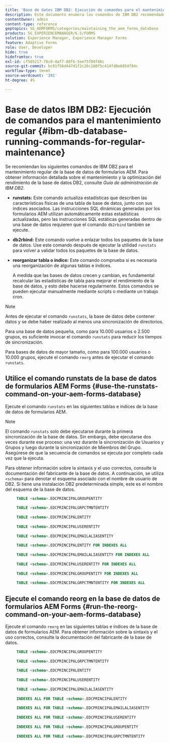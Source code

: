 ```yaml
---
title: 'Base de datos IBM DB2: Ejecución de comandos para el mantenimiento regular'
description: Este documento enumera los comandos de IBM DB2 recomendados para el mantenimiento regular de la base de datos de formularios AEM.
contentOwner: admin
content-type: reference
geptopics: SG_AEMFORMS/categories/maintaining_the_aem_forms_database
products: SG_EXPERIENCEMANAGER/6.5/FORMS
solution: Experience Manager, Experience Manager Forms
feature: Adaptive Forms
role: User, Developer
hide: true
hidefromtoc: true
exl-id: cf505217-78c0-4af7-80f6-5ee75f09f46c
source-git-commit: bc91f56d447d1f2c26c160f5c414fd0e6054f84c
workflow-type: tm+mt
source-wordcount: '391'
ht-degree: 4%

---
```


# Base de datos IBM DB2: Ejecución de comandos para el mantenimiento regular {#ibm-db-database-running-commands-for-regular-maintenance}

Se recomiendan los siguientes comandos de IBM DB2 para el mantenimiento regular de la base de datos de formularios AEM. Para obtener información detallada sobre el mantenimiento y la optimización del rendimiento de la base de datos DB2, consulte *Guía de administración de IBM DB2*.

* **runstats:** Este comando actualiza estadísticas que describen las características físicas de una tabla de base de datos, junto con sus índices asociados. Las instrucciones SQL dinámicas generadas por los formularios AEM utilizan automáticamente estas estadísticas actualizadas, pero las instrucciones SQL estáticas generadas dentro de una base de datos requieren que el comando `db2rbind` también se ejecute.
* **db2rbind:** Este comando vuelve a enlazar todos los paquetes de la base de datos. Use este comando después de ejecutar la utilidad `runstats` para volver a validar todos los paquetes de la base de datos.
* **reorganizar tabla o índice:** Este comando comprueba si es necesaria una reorganización de algunas tablas e índices.

  A medida que las bases de datos crecen y cambian, es fundamental recalcular las estadísticas de tabla para mejorar el rendimiento de la base de datos, y esto debe hacerse regularmente. Estos comandos se pueden ejecutar manualmente mediante scripts o mediante un trabajo cron.

>[!NOTE]
>
>Antes de ejecutar el comando `runstats`, la base de datos debe contener datos y se debe haber realizado al menos una sincronización de directorios.

Para una base de datos pequeña, como para 10.000 usuarios o 2.500 grupos, es suficiente invocar el comando `runstats` para reducir los tiempos de sincronización.

Para bases de datos de mayor tamaño, como para 100.000 usuarios o 10.000 grupos, ejecute el comando `reorg` antes de ejecutar el comando `runstats`.

## Utilice el comando runstats de la base de datos de formularios AEM Forms {#use-the-runstats-command-on-your-aem-forms-database}

Ejecute el comando `runstats` en las siguientes tablas e índices de la base de datos de formularios AEM.

>[!NOTE]
>
>El comando `runstats` solo debe ejecutarse durante la primera sincronización de la base de datos. Sin embargo, debe ejecutarse dos veces durante ese proceso: una vez durante la sincronización de Usuarios y Grupos y luego durante la sincronización de Miembros del Grupo. Asegúrese de que la secuencia de comandos se ejecuta por completo cada vez que la ejecuta.

Para obtener información sobre la sintaxis y el uso correctos, consulte la documentación del fabricante de la base de datos. A continuación, se utiliza `<schema>` para denotar el esquema asociado con el nombre de usuario de DB2. Si tiene una instalación DB2 predeterminada simple, este es el nombre del esquema de la base de datos.

```sql
     TABLE <schema>.EDCPRINCIPALGROUPENTITY
 
     TABLE <schema>.EDCPRINCIPALGRPCTMNTENTITY
 
     TABLE <schema>.EDCPRINCIPALENTITY
 
     TABLE <schema>.EDCPRINCIPALUSERENTITY
 
     TABLE <schema>.EDCPRINCIPALEMAILALIASENTITY
 
     TABLE <schema>.EDCPRINCIPALENTITY FOR INDEXES ALL
 
     TABLE <schema>.EDCPRINCIPALEMAILALIASENTITY FOR INDEXES ALL
 
     TABLE <schema>.EDCPRINCIPALUSERENTITY FOR INDEXES ALL
 
     TABLE <schema>.EDCPRINCIPALGROUPENTITY FOR INDEXES ALL
 
     TABLE <schema>.EDCPRINCIPALGRPCTMNTENTITY FOR INDEXES ALL
```

## Ejecute el comando reorg en la base de datos de formularios AEM Forms {#run-the-reorg-command-on-your-aem-forms-database}

Ejecute el comando `reorg` en las siguientes tablas e índices de la base de datos de formularios AEM. Para obtener información sobre la sintaxis y el uso correctos, consulte la documentación del fabricante de la base de datos.

```sql
     TABLE <schema>.EDCPRINCIPALGROUPENTITY
 
     TABLE <schema>.EDCPRINCIPALGRPCTMNTENTITY
 
     TABLE <schema>.EDCPRINCIPALENTITY
 
     TABLE <schema>.EDCPRINCIPALUSERENTITY
 
     TABLE <schema>.EDCPRINCIPALEMAILALIASENTITY
 
     INDEXES ALL FOR TABLE <schema>.EDCPRINCIPALENTITY
 
     INDEXES ALL FOR TABLE <schema>.EDCPRINCIPALEMAILALIASENTITY
 
     INDEXES ALL FOR TABLE <schema>.EDCPRINCIPALUSERENTITY
 
     INDEXES ALL FOR TABLE <schema>.EDCPRINCIPALGROUPENTITY
 
     INDEXES ALL FOR TABLE <schema>.EDCPRINCIPALGRPCTMNTENTITY
```
